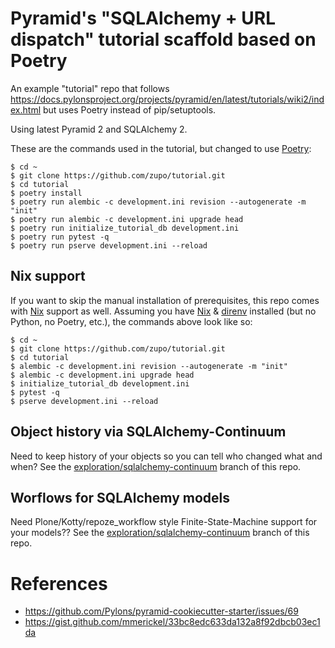 # Pyramid's "SQLAlchemy + URL dispatch" tutorial scaffold based on Poetry


An example "tutorial" repo that follows https://docs.pylonsproject.org/projects/pyramid/en/latest/tutorials/wiki2/index.html but uses Poetry instead of pip/setuptools.

Using latest Pyramid 2 and SQLAlchemy 2.

These are the commands used in the tutorial, but changed to use [Poetry](https://python-poetry.org/):

```console
$ cd ~
$ git clone https://github.com/zupo/tutorial.git
$ cd tutorial
$ poetry install
$ poetry run alembic -c development.ini revision --autogenerate -m "init"
$ poetry run alembic -c development.ini upgrade head
$ poetry run initialize_tutorial_db development.ini
$ poetry run pytest -q
$ poetry run pserve development.ini --reload
```

## Nix support

If you want to skip the manual installation of prerequisites, this repo comes with [Nix](https://nixos.org/) support as well. Assuming you have [Nix](https://nixos.org/) & [direnv](https://direnv.net/) installed (but no Python, no Poetry, etc.), the commands above look like so:

```console
$ cd ~
$ git clone https://github.com/zupo/tutorial.git
$ cd tutorial
$ alembic -c development.ini revision --autogenerate -m "init"
$ alembic -c development.ini upgrade head
$ initialize_tutorial_db development.ini
$ pytest -q
$ pserve development.ini --reload
```
## Object history via SQLAlchemy-Continuum

Need to keep history of your objects so you can tell who changed what and when? See the [exploration/sqlalchemy-continuum](https://github.com/zupo/tutorial/tree/exploration/sqlalchemy-continuum) branch of this repo.

## Worflows for SQLAlchemy models

Need Plone/Kotty/repoze_workflow style Finite-State-Machine support for your models?? See the [exploration/sqlalchemy-continuum](https://github.com/zupo/tutorial/tree/exploration/sqlalchemy-fsm) branch of this repo.

# References

* https://github.com/Pylons/pyramid-cookiecutter-starter/issues/69
* https://gist.github.com/mmerickel/33bc8edc633da132a8f92dbcb03ec1da
